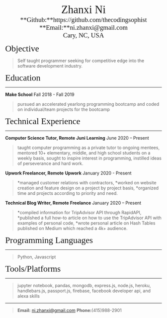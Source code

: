 
<center><span style="font-family:Didot; font-size:2.5em;">Zhanxi Ni</span></center>
<center><span style="font-family:Didot; font-size:1.5em;">**Github:**https://github.com/thecodingsophist</span></center>
<center><span style="font-family:Didot; font-size:1.5em;">**Email:**ni.zhanxi@gmail.com</span></center>
<center><span style="font-family:Didot; font-size:1.5em;">Cary, NC, USA
</span></center>

<span style="font-family:Didot; font-size:2em;">Objective</span>
> Self taught programmer seeking for competitive edge into the software development industry.



<span style="font-family:Didot; font-size:2em;">Education</span>
<br />
- - - -

**Make School**                               Fall 2018 - Fall 2019

>pursued an accelerated yearlong programming bootcamp and coded on individual/team projects for the bootcamp

<span style="font-family:Didot; font-size:2em;">Technical Experience</span>
<br />
- - - -

**Computer Science Tutor, Remote**
**Juni Learning**               June 2020 – Present
> taught computer programming as a private tutor to ongoing mentees,
> mentored 10+ elementary, middle, and high school students on a weekly basis,
> sought to inspire interest in programming,
> instilled ideas of perseverance and hard work.


**Upwork Freelancer, Remote**
**Upwork**        January 2020 - Present
> *managed customer relations with contractors,
> *worked on website creation and feature design on a project by project basis,
> *organized time and projects according to priority and need.


**Technical Blog Writer, Remote**
**Freelance**    January 2020 – Present
> *compiled information for TripAdvisor API through RapidAPI,
> *published a full how-to article on how to use the TripAdvisor API with examples of personal code,
> *wrote personal article on Hash Tables published on Medium which reached a 4k+ audience.



<span style="font-family:Didot; font-size:2em;">Programming Languages</span>
<br />
- - - -

   > Python, Javascript

<span style="font-family:Didot; font-size:2em;">Tools/Platforms</span>
<br />
- - - -

> jupyter notebook, pandas, mongodb, express.js, node.js, heroku, handlebars.js, passport.js, firebase, facebook developer
 api, and alexa skills
 


- - - -
> **Email:** ni.zhanxi@gmail.com
> **Phone:**(415)988-2901
